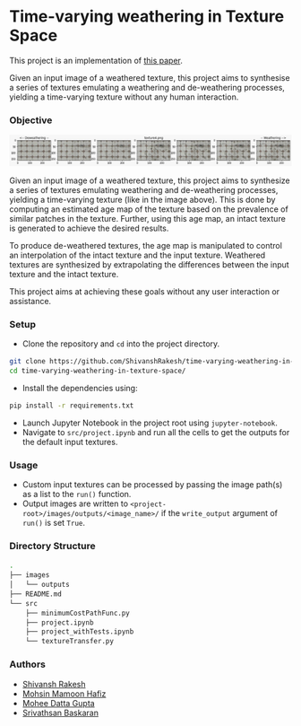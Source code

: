 # Time-varying weathering in Texture Space

This project is an implementation of [this paper](https://www.cs.tau.ac.il/~dcor/articles/2016/TW.pdf). 

Given an input image of a weathered texture, this project aims to synthesise a series of textures emulating a weathering and de-weathering processes, yielding a time-varying texture without any human interaction.

### Objective

![](/images/example.png)

Given an input image of a weathered texture, this project aims to synthesize a series of textures emulating weathering and de-weathering processes, yielding a time-varying texture (like in the image above). This is done by computing an estimated age map of the texture based on the prevalence of similar patches in the texture. Further, using this age map, an intact texture is generated to achieve the desired results. 

To produce de-weathered textures, the age map is manipulated to control an interpolation of the intact texture and the input texture. Weathered textures are synthesized by extrapolating the differences between the input texture and the intact texture.

This project aims at achieving these goals without any user interaction or assistance.

### Setup

- Clone the repository and `cd` into the project directory.
```bash
git clone https://github.com/ShivanshRakesh/time-varying-weathering-in-texture-space.git
cd time-varying-weathering-in-texture-space/
```
- Install the dependencies using:
```bash
pip install -r requirements.txt
```
- Launch Jupyter Notebook in the project root using `jupyter-notebook`.
- Navigate to `src/project.ipynb` and run all the cells to get the outputs for the default input textures.

### Usage

- Custom input textures can be processed by passing the image path(s) as a list to the `run()` function.
- Output images are written to `<project-root>/images/outputs/<image_name>/` if the `write_output` argument of `run()` is set `True`.

### Directory Structure
``` bash
.
├── images
│   └── outputs
├── README.md
└── src
    ├── minimumCostPathFunc.py
    ├── project.ipynb
    ├── project_withTests.ipynb
    └── textureTransfer.py
```

### Authors
- [Shivansh Rakesh](https://github.com/ShivanshRakesh)
- [Mohsin Mamoon Hafiz](https://github.com/MohsinMamoon)
- [Mohee Datta Gupta](https://github.com/MoheeDG23)
- [Srivathsan Baskaran](https://github.com/Srivathsan01)
